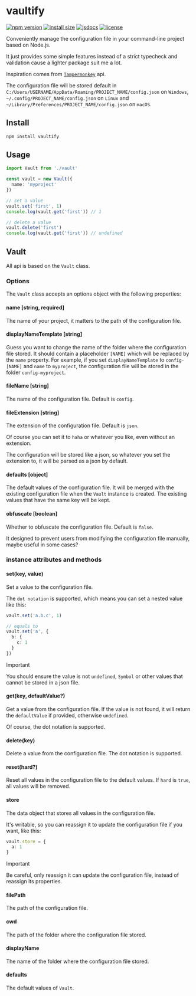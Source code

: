 # vaultify

[![npm version][npm-version-badge]][npm-version-href]
[![install size][install-size-badge]][install-size-href]
[![jsdocs][jsdocs-badge]][jsdocs-href]
[![license][license-badge]][license-href]

Conveniently manage the configuration file in your command-line project based on Node.js.

It just provides some simple features instead of a strict typecheck and validation cause a lighter package suit me a lot.

Inspiration comes from [`Tampermonkey`](https://www.tampermonkey.net/) api.

The configuration file will be stored default in `C:/Users/USERNAME/AppData/Roaming/PROJECT_NAME/config.json` on `Windows`, `~/.config/PROJECT_NAME/config.json` on `Linux` and `~/Library/Preferences/PROJECT_NAME/config.json` on `macOS`.

## Install

```bash
npm install vaultify
```

## Usage

```typescript
import Vault from './vault'

const vault = new Vault({
  name: 'myproject'
})

// set a value
vault.set('first', 1)
console.log(vault.get('first')) // 1

// delete a value
vault.delete('first')
console.log(vault.get('first')) // undefined
```

## Vault

All api is based on the `Vault` class.

### Options

The `Vault` class accepts an options object with the following properties:

#### name [string, required]

The name of your project, it matters to the path of the configuration file.

#### displayNameTemplate [string]

Guess you want to change the name of the folder where the configuration file stored. It should contain a placeholder `[NAME]` which will be replaced by the `name` property.
For example, if you set `displayNameTemplate` to `config-[NAME]` and `name` to `myproject`, the configuration file will be stored in the folder `config-myproject`.

#### fileName [string]

The name of the configuration file. Default is `config`.

#### fileExtension [string]

The extension of the configuration file. Default is `json`.

Of course you can set it to `haha` or whatever you like, even without an extension.

The configuration will be stored like a json, so whatever you set the extension to, it will be parsed as a json by default.

#### defaults [object]

The default values of the configuration file. It will be merged with the existing configuration file when the `Vault` instance is created. The existing values that have the same key will be kept.

#### obfuscate [boolean]

Whether to obfuscate the configuration file. Default is `false`.

It designed to prevent users from modifying the configuration file manually, maybe useful in some cases?

### instance attributes and methods

#### set(key, value)

Set a value to the configuration file.

The `dot notation` is supported, which means you can set a nested value like this:

```typescript
vault.set('a.b.c', 1)

// equals to
vault.set('a', {
  b: {
    c: 1
  }
})
```
> [!IMPORTANT]
> You should ensure the value is not `undefined`, `Symbol` or other values that cannot be stored in a json file.

#### get(key, defaultValue?)

Get a value from the configuration file. If the value is not found, it will return the `defaultValue` if provided, otherwise `undefined`.

Of course, the dot notation is supported.

#### delete(key)

Delete a value from the configuration file. The dot notation is supported.

#### reset(hard?)

Reset all values in the configuration file to the default values. If `hard` is `true`, all values will be removed.

#### store

The data object that stores all values in the configuration file.

It's writable, so you can reassign it to update the configuration file if you want, like this:

```typescript
vault.store = {
  a: 1
}
```
> [!IMPORTANT]
> Be careful, only reassign it can update the configuration file, instead of reassign its properties.

#### filePath

The path of the configuration file.

#### cwd

The path of the folder where the configuration file stored.

#### displayName

The name of the folder where the configuration file stored.

#### defaults

The default values of `Vault`.

<!-- Badge -->
[npm-version-badge]: https://img.shields.io/npm/v/vaultify?style=flat&color=ddd&labelColor=444
[npm-version-href]: https://www.npmjs.com/package/vaultify
[install-size-badge]: https://img.shields.io/badge/dynamic/json?url=https://packagephobia.com/v2/api.json?p=vaultify&query=$.install.pretty&label=install%20size&style=flat&color=ddd&labelColor=444
[install-size-href]: https://bundlephobia.com/result?p=vaultify
[jsdocs-badge]: https://img.shields.io/badge/jsDocs-reference-ddd?style=flat&color=ddd&labelColor=444
[jsdocs-href]: https://www.jsdocs.io/package/vaultify
[license-badge]: https://img.shields.io/github/license/Lu-Jiejie/vaultify?style=flat&color=ddd&labelColor=444
[license-href]: https://github.com/Lu-Jiejie/vaultify/blob/main/LICENSE
